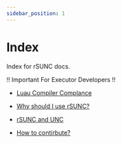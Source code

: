 ```yaml
---
sidebar_position: 1
---
```


# Index

Index for rSUNC docs.

!! Important For Executor Developers !!
- [Luau Compiler Complance](/docs/CompilerCompliance)

- [Why should I use rSUNC?](/docs/WhyrSUNC)
- [rSUNC and UNC](/docs/UNCRetroCompatibility)
- [How to contirbute?](/docs/HowCanIContribute)
